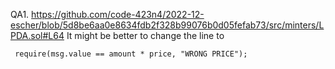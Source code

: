 QA1. https://github.com/code-423n4/2022-12-escher/blob/5d8be6aa0e8634fdb2f328b99076b0d05fefab73/src/minters/LPDA.sol#L64
It might be better to change the line to
```
 require(msg.value == amount * price, "WRONG PRICE");
```
